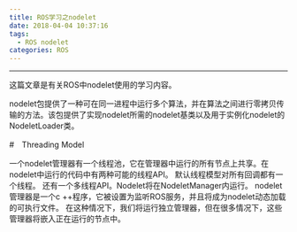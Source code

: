 ```yaml
---
title: ROS学习之nodelet
date: 2018-04-04 10:37:16
tags:
  - ROS nodelet
categories: ROS
---
```


-----

这篇文章是有关ROS中nodelet使用的学习内容。

<!--more--->

nodelet包提供了一种可在同一进程中运行多个算法，并在算法之间进行零拷贝传输的方法。该包提供了实现nodelet所需的nodelet基类以及用于实例化nodelet的NodeletLoader类。

#　Threading Model

一个nodelet管理器有一个线程池，它在管理器中运行的所有节点上共享。在nodelet中运行的代码中有两种可能的线程API。 默认线程模型对所有回调都有一个线程。 还有一个多线程API。Nodelet将在NodeletManager内运行。 nodelet管理器是一个c ++程序，它被设置为监听ROS服务，并且将成为nodelet动态加载的可执行文件。 在这种情况下，我们将运行独立管理器，但在很多情况下，这些管理器将嵌入正在运行的节点中。